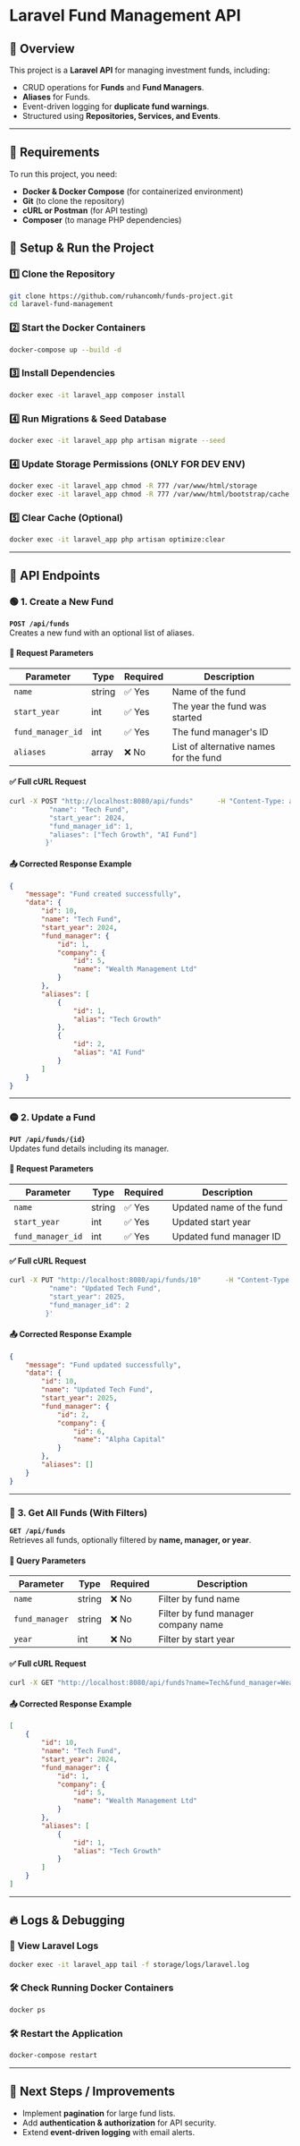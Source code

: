 # Laravel Fund Management API

## 📌 Overview

This project is a **Laravel API** for managing investment funds, including:

- CRUD operations for **Funds** and **Fund Managers**.
- **Aliases** for Funds.
- Event-driven logging for **duplicate fund warnings**.
- Structured using **Repositories, Services, and Events**.

---

## 📌 Requirements

To run this project, you need:

- **Docker & Docker Compose** (for containerized environment)
- **Git** (to clone the repository)
- **cURL or Postman** (for API testing)
- **Composer** (to manage PHP dependencies)

## 🚀 Setup & Run the Project

### 1️⃣ **Clone the Repository**

```sh
git clone https://github.com/ruhancomh/funds-project.git
cd laravel-fund-management
```

### 2️⃣ **Start the Docker Containers**

```sh
docker-compose up --build -d
```

### 3️⃣ **Install Dependencies**

```sh
docker exec -it laravel_app composer install
```

### 4️⃣ **Run Migrations & Seed Database**

```sh
docker exec -it laravel_app php artisan migrate --seed
```

### 4️⃣ **Update Storage Permissions (ONLY FOR DEV ENV)**

```sh
docker exec -it laravel_app chmod -R 777 /var/www/html/storage
docker exec -it laravel_app chmod -R 777 /var/www/html/bootstrap/cache
```

### 5️⃣ **Clear Cache (Optional)**

```sh
docker exec -it laravel_app php artisan optimize:clear
```

---

## 📌 API Endpoints

### 🟢 **1. Create a New Fund**

**`POST /api/funds`**  
Creates a new fund with an optional list of aliases.

#### 🔹 **Request Parameters**

| Parameter         | Type   | Required | Description                            |
|-------------------|--------|----------|----------------------------------------|
| `name`            | string | ✅ Yes    | Name of the fund                       |
| `start_year`      | int    | ✅ Yes    | The year the fund was started          |
| `fund_manager_id` | int    | ✅ Yes    | The fund manager's ID                  |
| `aliases`         | array  | ❌ No     | List of alternative names for the fund |

#### ✅ **Full cURL Request**

```sh
curl -X POST "http://localhost:8080/api/funds"      -H "Content-Type: application/json"      -d '{
          "name": "Tech Fund",
          "start_year": 2024,
          "fund_manager_id": 1,
          "aliases": ["Tech Growth", "AI Fund"]
         }'
```

#### 📤 **Corrected Response Example**

```json
{
    "message": "Fund created successfully",
    "data": {
        "id": 10,
        "name": "Tech Fund",
        "start_year": 2024,
        "fund_manager": {
            "id": 1,
            "company": {
                "id": 5,
                "name": "Wealth Management Ltd"
            }
        },
        "aliases": [
            {
                "id": 1,
                "alias": "Tech Growth"
            },
            {
                "id": 2,
                "alias": "AI Fund"
            }
        ]
    }
}
```

---

### 🟡 **2. Update a Fund**

**`PUT /api/funds/{id}`**  
Updates fund details including its manager.

#### 🔹 **Request Parameters**

| Parameter         | Type   | Required | Description              |
|-------------------|--------|----------|--------------------------|
| `name`            | string | ✅ Yes    | Updated name of the fund |
| `start_year`      | int    | ✅ Yes    | Updated start year       |
| `fund_manager_id` | int    | ✅ Yes    | Updated fund manager ID  |

#### ✅ **Full cURL Request**

```sh
curl -X PUT "http://localhost:8080/api/funds/10"      -H "Content-Type: application/json"      -d '{
          "name": "Updated Tech Fund",
          "start_year": 2025,
          "fund_manager_id": 2
         }'
```

#### 📤 **Corrected Response Example**

```json
{
    "message": "Fund updated successfully",
    "data": {
        "id": 10,
        "name": "Updated Tech Fund",
        "start_year": 2025,
        "fund_manager": {
            "id": 2,
            "company": {
                "id": 6,
                "name": "Alpha Capital"
            }
        },
        "aliases": []
    }
}
```

---

### 🔵 **3. Get All Funds (With Filters)**

**`GET /api/funds`**  
Retrieves all funds, optionally filtered by **name, manager, or year**.

#### 🔹 **Query Parameters**

| Parameter      | Type   | Required | Description                         |
|----------------|--------|----------|-------------------------------------|
| `name`         | string | ❌ No     | Filter by fund name                 |
| `fund_manager` | string | ❌ No     | Filter by fund manager company name |
| `year`         | int    | ❌ No     | Filter by start year                |

#### ✅ **Full cURL Request**

```sh
curl -X GET "http://localhost:8080/api/funds?name=Tech&fund_manager=Wealth%20Management%20Ltd&year=2024"      -H "Accept: application/json"
```

#### 📤 **Corrected Response Example**

```json
[
    {
        "id": 10,
        "name": "Tech Fund",
        "start_year": 2024,
        "fund_manager": {
            "id": 1,
            "company": {
                "id": 5,
                "name": "Wealth Management Ltd"
            }
        },
        "aliases": [
            {
                "id": 1,
                "alias": "Tech Growth"
            }
        ]
    }
]
```

---

## 🔥 Logs & Debugging

### 📄 **View Laravel Logs**

```sh
docker exec -it laravel_app tail -f storage/logs/laravel.log
```

### 🛠 **Check Running Docker Containers**

```sh
docker ps
```

### 🛠 **Restart the Application**

```sh
docker-compose restart
```

---

## 🚀 **Next Steps / Improvements**

- Implement **pagination** for large fund lists.
- Add **authentication & authorization** for API security.
- Extend **event-driven logging** with email alerts.
